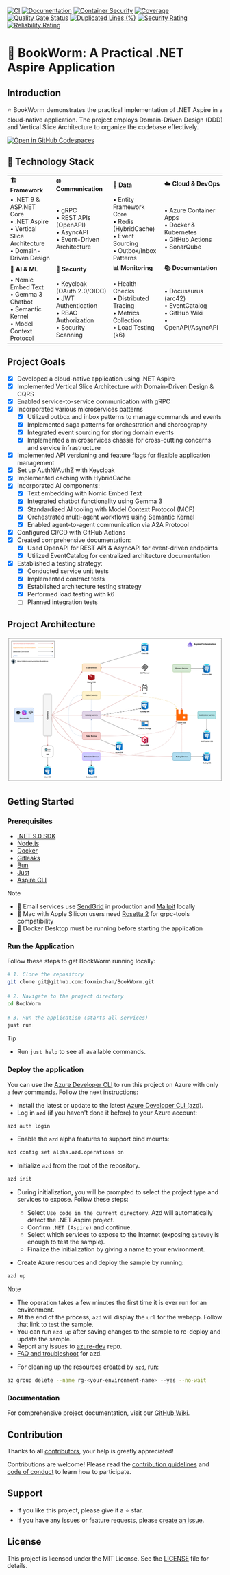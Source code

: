 [![CI](https://github.com/foxminchan/BookWorm/actions/workflows/ci.yaml/badge.svg)](https://github.com/foxminchan/BookWorm/actions/workflows/ci.yaml)
[![Documentation](https://github.com/foxminchan/BookWorm/actions/workflows/docs.yaml/badge.svg)](https://github.com/foxminchan/BookWorm/actions/workflows/docs.yaml)
[![Container Security](https://github.com/foxminchan/BookWorm/actions/workflows/container.yml/badge.svg)](https://github.com/foxminchan/BookWorm/actions/workflows/container.yml)
[![Coverage](https://sonarcloud.io/api/project_badges/measure?project=foxminchan_BookWorm&metric=coverage)](https://sonarcloud.io/summary/new_code?id=foxminchan_BookWorm)
[![Quality Gate Status](https://sonarcloud.io/api/project_badges/measure?project=foxminchan_BookWorm&metric=alert_status)](https://sonarcloud.io/summary/new_code?id=foxminchan_BookWorm)
[![Duplicated Lines (%)](https://sonarcloud.io/api/project_badges/measure?project=foxminchan_BookWorm&metric=duplicated_lines_density)](https://sonarcloud.io/summary/new_code?id=foxminchan_BookWorm)
[![Security Rating](https://sonarcloud.io/api/project_badges/measure?project=foxminchan_BookWorm&metric=security_rating)](https://sonarcloud.io/summary/new_code?id=foxminchan_BookWorm)
[![Reliability Rating](https://sonarcloud.io/api/project_badges/measure?project=foxminchan_BookWorm&metric=reliability_rating)](https://sonarcloud.io/summary/new_code?id=foxminchan_BookWorm)

# 📖 BookWorm: A Practical .NET Aspire Application

## Introduction

<p style="text-align:justify;">
⭐ BookWorm demonstrates the practical implementation of .NET Aspire in a cloud-native application. The project employs Domain-Driven Design (DDD) and Vertical Slice Architecture to organize the codebase effectively.
</p>

<div>
  <a href="https://codespaces.new/foxminchan/BookWorm?quickstart=1" target="_blank">
    <img alt="Open in GitHub Codespaces" src="https://github.com/codespaces/badge.svg">
  </a>
</div>

## 🚀 Technology Stack

<table>
  <tr>
    <td><strong>🏗️ Framework</strong></td>
    <td><strong>🌐 Communication</strong></td>
    <td><strong>💾 Data</strong></td>
    <td><strong>☁️ Cloud & DevOps</strong></td>
  </tr>
  <tr>
    <td>
      • .NET 9 & ASP.NET Core<br>
      • .NET Aspire<br>
      • Vertical Slice Architecture<br>
      • Domain-Driven Design
    </td>
    <td>
      • gRPC<br>
      • REST APIs (OpenAPI)<br>
      • AsyncAPI<br>
      • Event-Driven Architecture
    </td>
    <td>
      • Entity Framework Core<br>
      • Redis (HybridCache)<br>
      • Event Sourcing<br>
      • Outbox/Inbox Patterns
    </td>
    <td>
      • Azure Container Apps<br>
      • Docker & Kubernetes<br>
      • GitHub Actions<br>
      • SonarQube
    </td>
  </tr>
  <tr>
    <td><strong>🤖 AI & ML</strong></td>
    <td><strong>🔐 Security</strong></td>
    <td><strong>📊 Monitoring</strong></td>
    <td><strong>📚 Documentation</strong></td>
  </tr>
  <tr>
    <td>
      • Nomic Embed Text<br>
      • Gemma 3 Chatbot<br>
      • Semantic Kernel<br>
      • Model Context Protocol
    </td>
    <td>
      • Keycloak (OAuth 2.0/OIDC)<br>
      • JWT Authentication<br>
      • RBAC Authorization<br>
      • Security Scanning
    </td>
    <td>
      • Health Checks<br>
      • Distributed Tracing<br>
      • Metrics Collection<br>
      • Load Testing (k6)
    </td>
    <td>
      • Docusaurus (arc42)<br>
      • EventCatalog<br>
      • GitHub Wiki<br>
      • OpenAPI/AsyncAPI
    </td>
  </tr>
</table>

## Project Goals

- [x] Developed a cloud-native application using .NET Aspire
- [x] Implemented Vertical Slice Architecture with Domain-Driven Design & CQRS
- [x] Enabled service-to-service communication with gRPC
- [x] Incorporated various microservices patterns
  - [x] Utilized outbox and inbox patterns to manage commands and events
  - [x] Implemented saga patterns for orchestration and choreography
  - [x] Integrated event sourcing for storing domain events
  - [x] Implemented a microservices chassis for cross-cutting concerns and service infrastructure
- [x] Implemented API versioning and feature flags for flexible application management
- [x] Set up AuthN/AuthZ with Keycloak
- [x] Implemented caching with HybridCache
- [x] Incorporated AI components:
  - [x] Text embedding with Nomic Embed Text
  - [x] Integrated chatbot functionality using Gemma 3
  - [x] Standardized AI tooling with Model Context Protocol (MCP)
  - [x] Orchestrated multi-agent workflows using Semantic Kernel
  - [x] Enabled agent-to-agent communication via A2A Protocol
- [x] Configured CI/CD with GitHub Actions
- [x] Created comprehensive documentation:
  - [x] Used OpenAPI for REST API & AsyncAPI for event-driven endpoints
  - [x] Utilized EventCatalog for centralized architecture documentation
- [x] Established a testing strategy:
  - [x] Conducted service unit tests
  - [x] Implemented contract tests
  - [x] Established architecture testing strategy
  - [x] Performed load testing with k6
  - [ ] Planned integration tests

## Project Architecture

![Project Architecture](assets/BookWorm.png)

## Getting Started

### Prerequisites

- [.NET 9.0 SDK](https://dotnet.microsoft.com/download/dotnet/9.0)
- [Node.js](https://nodejs.org/en/download/)
- [Docker](https://www.docker.com/get-started)
- [Gitleaks](https://gitleaks.io/)
- [Bun](https://bun.sh/)
- [Just](https://github.com/casey/just)
- [Aspire CLI](https://learn.microsoft.com/en-us/dotnet/aspire/cli/install)

> [!NOTE]
>
> - 📧 Email services use [SendGrid](https://sendgrid.com/) in production and [Mailpit](https://mailpit.axllent.org/) locally
> - 🍎 Mac with Apple Silicon users need [Rosetta 2](https://support.apple.com/en-us/102527) for grpc-tools compatibility
> - 🐳 Docker Desktop must be running before starting the application

### Run the Application

Follow these steps to get BookWorm running locally:

```bash
# 1. Clone the repository
git clone git@github.com:foxminchan/BookWorm.git

# 2. Navigate to the project directory
cd BookWorm

# 3. Run the application (starts all services)
just run
```

> [!TIP]
>
> - Run `just help` to see all available commands.

### Deploy the application

You can use the [Azure Developer CLI](https://aka.ms/azd) to run this project on Azure with only a few commands. Follow the next instructions:

- Install the latest or update to the latest [Azure Developer CLI (azd)](https://aka.ms/azure-dev/install).
- Log in `azd` (if you haven't done it before) to your Azure account:

```sh
azd auth login
```

- Enable the `azd` alpha features to support bind mounts:

```sh
azd config set alpha.azd.operations on
```

- Initialize `azd` from the root of the repository.

```sh
azd init
```

- During initialization, you will be prompted to select the project type and services to expose. Follow these steps:

  - Select `Use code in the current directory`. Azd will automatically detect the .NET Aspire project.
  - Confirm `.NET (Aspire)` and continue.
  - Select which services to expose to the Internet (exposing `gateway` is enough to test the sample).
  - Finalize the initialization by giving a name to your environment.

- Create Azure resources and deploy the sample by running:

```sh
azd up
```

> [!NOTE]
>
> - The operation takes a few minutes the first time it is ever run for an environment.
> - At the end of the process, `azd` will display the `url` for the webapp. Follow that link to test the sample.
> - You can run `azd up` after saving changes to the sample to re-deploy and update the sample.
> - Report any issues to [azure-dev](https://github.com/Azure/azure-dev/issues) repo.
> - [FAQ and troubleshoot](https://learn.microsoft.com/azure/developer/azure-developer-cli/troubleshoot?tabs=Browser) for azd.

- For cleaning up the resources created by `azd`, run:

```sh
az group delete --name rg-<your-environment-name> --yes --no-wait
```

### Documentation

For comprehensive project documentation, visit our [GitHub Wiki](https://github.com/foxminchan/BookWorm/wiki).

## Contribution

Thanks to all [contributors](https://github.com/foxminchan/BookWorm/graphs/contributors), your help is greatly appreciated!

Contributions are welcome! Please read the [contribution guidelines](./.github/CONTRIBUTING.md) and [code of conduct](./.github/CODE-OF-CONDUCT.md) to learn how to participate.

## Support

- If you like this project, please give it a ⭐ star.
- If you have any issues or feature requests, please [create an issue](https://github.com/foxminchan/BookWorm/issues/new/choose).

## License

This project is licensed under the MIT License. See the [LICENSE](LICENSE) file for details.
